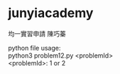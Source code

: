 # junyiacademy

均一實習申請 陳巧蓁

python file usage:<br>
python3 problem12.py \<problemId\><br>
\<problemId\>: 1 or 2
